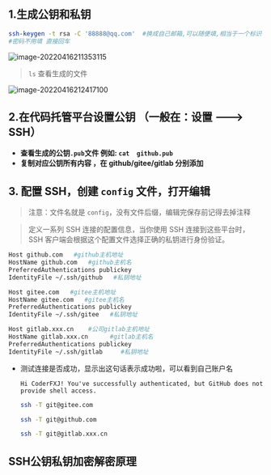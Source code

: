 ## 1.生成公钥和私钥

```bash
ssh-keygen -t rsa -C '88888@qq.com'  #换成自己邮箱,可以随便填,相当于一个标识
#密码不用填 直接回车
```

![image-20220416211353115](https://zerdocs.oss-cn-shanghai.aliyuncs.com/interview/48.png)

> `ls` 查看生成的文件

![image-20220416212417100](https://zerdocs.oss-cn-shanghai.aliyuncs.com/interview/lssh.png)

## 2.在代码托管平台设置公钥 （一般在：设置 ---> SSH）

- **查看生成的公钥`.pub`文件 例如: `cat  github.pub`**
- **复制对应公钥所有内容 ，在 github/gitee/gitlab 分别添加**

## 3. 配置 SSH，创建 `config` 文件，打开编辑

> 注意：文件名就是 `config`，没有文件后缀，编辑完保存前记得去掉注释

> 定义一系列 SSH 连接的配置信息，当你使用 SSH 连接到这些平台时，SSH 客户端会根据这个配置文件选择正确的私钥进行身份验证。

```bash
Host github.com   #github主机地址
HostName github.com   #github主机名
PreferredAuthentications publickey
IdentityFile ~/.ssh/github   #私钥地址

Host gitee.com   #gitee主机地址
HostName gitee.com   #gitee主机名
PreferredAuthentications publickey
IdentityFile ~/.ssh/gitee   #私钥地址

Host gitlab.xxx.cn    #公司gitlab主机地址
HostName gitlab.xxx.cn      #gitlab主机名
PreferredAuthentications publickey
IdentityFile ~/.ssh/gitlab     #私钥地址
```

- 测试连接是否成功，显示出这句话表示成功啦，可以看到自己账户名

  `Hi CoderFXJ! You've successfully authenticated, but GitHub does not provide shell access.`

  ```bash
  ssh -T git@gitee.com

  ssh -T git@github.com

  ssh -T git@gitlab.xxx.cn
  ```

## SSH公钥私钥加密解密原理
